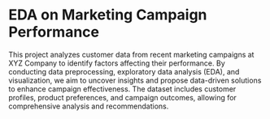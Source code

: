 
# EDA on Marketing Campaign Performance

This project analyzes customer data from recent marketing campaigns at XYZ Company to identify factors affecting their performance. By conducting data preprocessing, exploratory data analysis (EDA), and visualization, we aim to uncover insights and propose data-driven solutions to enhance campaign effectiveness. The dataset includes customer profiles, product preferences, and campaign outcomes, allowing for comprehensive analysis and recommendations.
